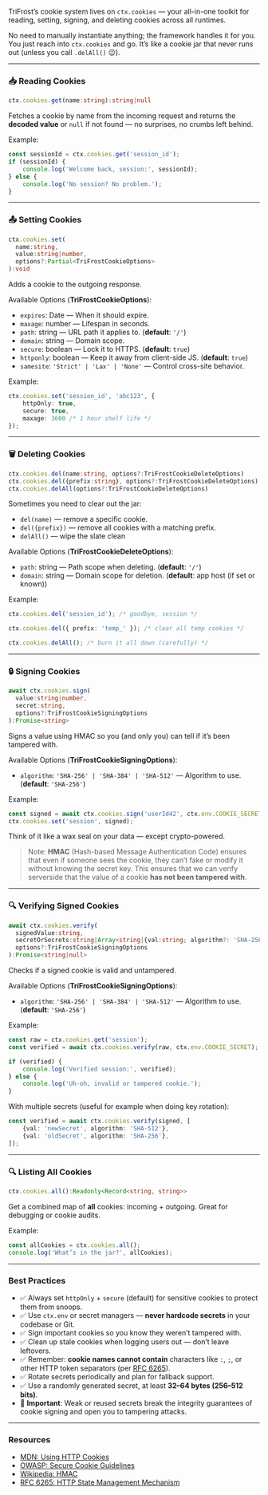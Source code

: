 TriFrost’s cookie system lives on `ctx.cookies` — your all-in-one toolkit for reading, setting, signing, and deleting cookies across all runtimes.

No need to manually instantiate anything; the framework handles it for you. You just reach into `ctx.cookies` and go. It’s like a cookie jar that never runs out (unless you call `.delAll()` 😉).

---

### 📥 Reading Cookies
```typescript
ctx.cookies.get(name:string):string|null
```

Fetches a cookie by name from the incoming request and returns the **decoded value** or `null` if not found — no surprises, no crumbs left behind.

Example:
```typescript
const sessionId = ctx.cookies.get('session_id');
if (sessionId) {
    console.log('Welcome back, session:', sessionId);
} else {
    console.log('No session? No problem.');
}
```

---

### 📤 Setting Cookies
```typescript
ctx.cookies.set(
  name:string,
  value:string|number,
  options?:Partial<TriFrostCookieOptions>
):void
```

Adds a cookie to the outgoing response.

Available Options (**TriFrostCookieOptions**):
- `expires`: Date — When it should expire.
- `maxage`: number — Lifespan in seconds.
- `path`: string — URL path it applies to. (**default**: `'/'`)
- `domain`: string — Domain scope.
- `secure`: boolean — Lock it to HTTPS. (**default**: `true`)
- `httponly`: boolean — Keep it away from client-side JS. (**default**: `true`)
- `samesite`: `'Strict' | 'Lax' | 'None'` — Control cross-site behavior.

Example:
```typescript
ctx.cookies.set('session_id', 'abc123', {
    httpOnly: true,
    secure: true,
    maxage: 3600 /* 1 hour shelf life */
});
```

---

### 🗑️ Deleting Cookies
```typescript
ctx.cookies.del(name:string, options?:TriFrostCookieDeleteOptions)
ctx.cookies.del({prefix:string}, options?:TriFrostCookieDeleteOptions)
ctx.cookies.delAll(options?:TriFrostCookieDeleteOptions)
```

Sometimes you need to clear out the jar:
- `del(name)` — remove a specific cookie.
- `del({prefix})` — remove all cookies with a matching prefix.
- `delAll()` — wipe the slate clean

Available Options (**TriFrostCookieDeleteOptions**):
- `path`: string — Path scope when deleting. (**default**: `'/'`)
- `domain`: string — Domain scope for deletion. (**default**: app host (if set or known))

Example:
```typescript
ctx.cookies.del('session_id'); /* goodbye, session */

ctx.cookies.del({ prefix: 'temp_' }); /* clear all temp cookies */

ctx.cookies.delAll(); /* burn it all down (carefully) */
```

---

### 🔒 Signing Cookies
```typescript
await ctx.cookies.sign(
  value:string|number,
  secret:string,
  options?:TriFrostCookieSigningOptions
):Promise<string>
```

Signs a value using HMAC so you (and only you) can tell if it’s been tampered with.

Available Options (**TriFrostCookieSigningOptions**):
- `algorithm`: `'SHA-256' | 'SHA-384' | 'SHA-512'` — Algorithm to use. (**default**: `'SHA-256'`)

Example:
```typescript
const signed = await ctx.cookies.sign('userId42', ctx.env.COOKIE_SECRET);
ctx.cookies.set('session', signed);
```

Think of it like a wax seal on your data — except crypto-powered.

> Note: **HMAC** (Hash-based Message Authentication Code) ensures that even if someone sees the cookie, they can’t fake or modify it without knowing the secret key.
> This ensures that we can verify serverside that the value of a cookie **has not been tampered with**.

---

### 🔍 Verifying Signed Cookies
```typescript
await ctx.cookies.verify(
  signedValue:string,
  secretOrSecrets:string|Array<string|{val:string; algorithm?: 'SHA-256'|'SHA-384'|'SHA-512'}>,
  options?:TriFrostCookieSigningOptions
):Promise<string|null>
```

Checks if a signed cookie is valid and untampered.

Available Options (**TriFrostCookieSigningOptions**):
- `algorithm`: `'SHA-256' | 'SHA-384' | 'SHA-512'` — Algorithm to use. (**default**: `'SHA-256'`)

Example:
```typescript
const raw = ctx.cookies.get('session');
const verified = await ctx.cookies.verify(raw, ctx.env.COOKIE_SECRET);

if (verified) {
    console.log('Verified session:', verified);
} else {
    console.log('Uh-oh, invalid or tampered cookie.');
}
```

With multiple secrets (useful for example when doing key rotation):
```typescript
const verified = await ctx.cookies.verify(signed, [
    {val: 'newSecret', algorithm: 'SHA-512'},
    {val: 'oldSecret', algorithm: 'SHA-256'},
]);
```

---

### 🔍 Listing All Cookies
```typescript
ctx.cookies.all():Readonly<Record<string, string>>
```

Get a combined map of **all** cookies: incoming + outgoing. Great for debugging or cookie audits.

Example:
```typescript
const allCookies = ctx.cookies.all();
console.log('What’s in the jar?', allCookies);
```

---

### Best Practices
- ✅ Always set `httpOnly` + `secure` (default) for sensitive cookies to protect them from snoops.
- ✅ Use `ctx.env` or secret managers — **never hardcode secrets** in your codebase or Git.
- ✅ Sign important cookies so you know they weren’t tampered with.
- ✅ Clean up stale cookies when logging users out — don’t leave leftovers.
- ✅ Remember: **cookie names cannot contain** characters like `:`, `;`, or other HTTP token separators (per [RFC 6265](https://datatracker.ietf.org/doc/html/rfc6265)).
- ✅ Rotate secrets periodically and plan for fallback support.
- ✅ Use a randomly generated secret, at least **32–64 bytes (256–512 bits)**.
- 🚨 **Important**: Weak or reused secrets break the integrity guarantees of cookie signing and open you to tampering attacks.

---

### Resources
- [MDN: Using HTTP Cookies](https://developer.mozilla.org/en-US/docs/Web/HTTP/Guides/Cookies)
- [OWASP: Secure Cookie Guidelines](https://owasp.org/www-community/controls/SecureCookieAttribute)
- [Wikipedia: HMAC](https://en.wikipedia.org/wiki/HMAC)
- [RFC 6265: HTTP State Management Mechanism](https://datatracker.ietf.org/doc/html/rfc6265)

